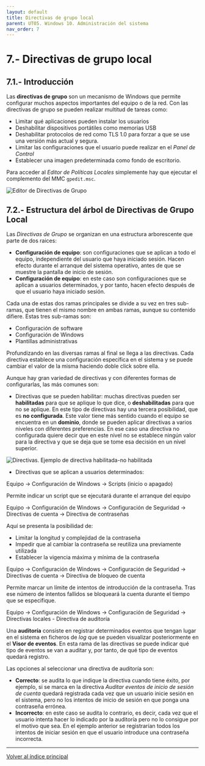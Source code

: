 ```yaml
---
layout: default
title: Directivas de grupo local
parent: UT05. Windows 10. Administración del sistema
nav_order: 7
---
```


# 7.- Directivas de grupo local

## 7.1.- Introducción

Las **directivas de grupo** son un mecanismo de Windows que permite configurar muchos aspectos importantes del equipo o de la red. Con las directivas de grupo se pueden realizar multitud de tareas como:

- Limitar qué aplicaciones pueden instalar los usuarios
- Deshabilitar dispositivos portátiles como memorias USB
- Deshabilitar protocolos de red como TLS 1.0 para forzar a que se use una versión más actual y segura.
- Limitar las configuraciones que el usuario puede realizar en el *Panel de Control*
- Establecer una imagen predeterminada como fondo de escritorio.

Para acceder al *Editor de Políticas Locales* simplemente hay que ejecutar el complemento del MMC `gpedit.msc`.

![Editor de Directivas de Grupo](imgs/gpo_vista_global.png)


## 7.2.- Estructura del árbol de Directivas de Grupo Local

Las *Directivas de Grupo* se organizan en una estructura arborescente que parte de dos raices:

- **Configuración de equipo**: son configuraciones que se aplican a todo el equipo, independiente del usuario que haya iniciado sesión. Hacen efecto durante el arranque del sistema operativo, antes de que se muestre la pantalla de inicio de sesión.
- **Configuración de equipo**: en este caso son configuraciones que se aplican a usuarios determinados, y por tanto, hacen efecto después de que el usuario haya iniciado sesión.

Cada una de estas dos ramas principales se divide a su vez en tres sub-ramas, que tienen el mismo nombre en ambas ramas, aunque su contenido difiere. Estas tres sub-ramas son:

- Configuración de software
- Configuración de Windows
- Plantillas administrativas

Profundizando en las diversas ramas al final se llega a las directivas. Cada directiva establece una configuración específica en el sistema y se puede cambiar el valor de la misma haciendo doble click sobre ella.

Aunque hay gran variedad de directivas y con diferentes formas de configurarlas, las más comunes son:

- Directivas que se pueden habilitar: muchas directivas pueden ser **habilitadas** para que se aplique lo que dice, o **deshabilitadas** para que no se aplique. En este tipo de directivas hay una tercera posibilidad, que es **no configurada**. Este valor tiene más sentido cuando el equipo se encuentra en un **dominio**, donde se pueden aplicar directivas a varios niveles con diferentes preferencias. En ese caso una directiva no configurada quiere decir que en este nivel no se establece ningún valor para la directiva y que se deja que se tome esa decisión en un nivel superior.

![Directivas. Ejemplo de directiva habilitada-no habilitada](imgs/directivas_impedir_cambiar_tema.png)

- Directivas que se aplican a usuarios determinados: 


Equipo -> Configuración de Windows -> Scripts (inicio o apagado)

Permite indicar un script que se ejecutará durante el arranque del equipo

Equipo -> Configuración de Windows -> Configuración de Seguridad -> Directivas de cuenta -> Directiva de contraseñas

Aquí se presenta la posibilidad de:

- Limitar la longitud y complejidad de la contraseña
- Impedir que al cambiar la contraseña se reutiliza una previamente utilizada
- Establecer la vigencia máxima y mínima de la contraseña

Equipo -> Configuración de Windows -> Configuración de Seguridad -> Directivas de cuenta -> Directiva de bloqueo de cuenta

Permite marcar un límite de intentos de introducción de la contraseña. Tras ese número de intentos fallidos se bloqueará la cuenta durante el tiempo que se especifique.

Equipo -> Configuración de Windows -> Configuración de Seguridad -> Directivas locales - Directiva de auditoría

Una **auditoría** consiste en registrar determinados eventos que tengan lugar en el sistema en ficheros de *log* que se pueden visualizar posteriormente en el **Visor de eventos**. En esta rama de las directivas se puede indicar qué tipo de eventos se van a auditar y, por tanto, de qué tipo de eventos quedará registro.

Las opciones al seleccionar una directiva de auditoría son:

- **Correcto**: se audita lo que indique la directiva cuando tiene éxito, por ejemplo, si se marca en la directiva *Auditar eventos de inicio de sesión de cuenta* quedará registrada cada vez que un usuario inicie sesión en el sistema, pero no los intentos de inicio de sesión en que ponga una contraseña errónea.
- **Incorrecto**: en este caso se audita lo contrario, es decir, cada vez que el usuario intenta hacer lo indicado por la auditoría pero no lo consigue por el motivo que sea. En el ejemplo anterior se registrarían todos los intentos de iniciar sesión en que el usuario introduce una contraseña incorrecta.








***
[Volver al índice principal](index_UT05.md)